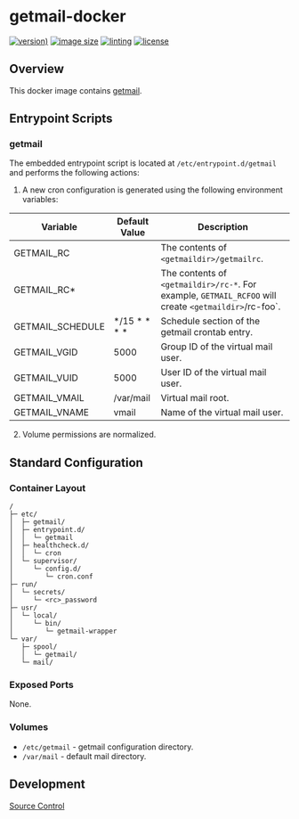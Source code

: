 # getmail-docker

[![version)](https://img.shields.io/docker/v/crashvb/getmail/latest)](https://hub.docker.com/repository/docker/crashvb/getmail)
[![image size](https://img.shields.io/docker/image-size/crashvb/getmail/latest)](https://hub.docker.com/repository/docker/crashvb/getmail)
[![linting](https://img.shields.io/badge/linting-hadolint-yellow)](https://github.com/hadolint/hadolint)
[![license](https://img.shields.io/github/license/crashvb/getmail-docker.svg)](https://github.com/crashvb/getmail-docker/blob/master/LICENSE.md)

## Overview

This docker image contains [getmail](http://pyropus.ca/software/getmail/).

## Entrypoint Scripts

### getmail

The embedded entrypoint script is located at `/etc/entrypoint.d/getmail` and performs the following actions:

1. A new cron configuration is generated using the following environment variables:

 | Variable | Default Value | Description |
 | -------- | ------------- | ----------- |
 | GETMAIL\_RC | | The contents of `<getmaildir>/getmailrc`. |
 | GETMAIL\_RC* | | The contents of `<getmaildir>/rc-*`. For example, `GETMAIL_RCFOO` will create `<getmaildir>`/rc-foo`. |
 | GETMAIL\_SCHEDULE | &ast;/15 &ast; &ast; &ast; &ast; | Schedule section of the getmail crontab entry. |
 | GETMAIL\_VGID | 5000 | Group ID of the virtual mail user. |
 | GETMAIL\_VUID | 5000 | User ID of the virtual mail user. |
 | GETMAIL\_VMAIL | /var/mail | Virtual mail root. |
 | GETMAIL\_VNAME | vmail | Name of the virtual mail user. |

2. Volume permissions are normalized.

## Standard Configuration

### Container Layout

```
/
├─ etc/
│  ├─ getmail/
│  ├─ entrypoint.d/
│  │  └─ getmail
│  ├─ healthcheck.d/
│  │  └─ cron
│  └─ supervisor/
│     └─ config.d/
│        └─ cron.conf
├─ run/
│  └─ secrets/
│     └─ <rc>_password
├─ usr/
│  └─ local/
│     └─ bin/
│        └─ getmail-wrapper
└─ var/
   ├─ spool/
   │  └─ getmail/
   └─ mail/
```

### Exposed Ports

None.

### Volumes

* `/etc/getmail` - getmail configuration directory.
* `/var/mail` - default mail directory.

## Development

[Source Control](https://github.com/crashvb/getmail-docker)

